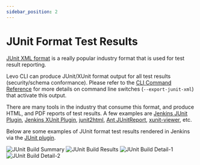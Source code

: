 ```yaml
---
sidebar_position: 2
---
```


# JUnit Format Test Results

[JUnit XML format](https://www.ibm.com/docs/en/developer-for-zos/14.1.0?topic=formats-junit-xml-format) is a really popular industry format that is used for test result reporting.

Levo CLI can produce JUnit/XUnit format output for all test results (security/schema conformance). Please refer to the [CLI Command Reference](../security-testing/levo-cli/levo-cli-command-reference.md) for more details on command line switches (`--export-junit-xml`) that activate this output.

There are many tools in the industry that consume this format, and produce HTML, and PDF reports of test results. A few examples are [Jenkins JUnit Plugin](https://plugins.jenkins.io/junit/), [Jenkins XUnit Plugin](https://plugins.jenkins.io/xunit/), [junit2html](https://gitlab.com/inorton/junit2html), [Ant JUnitReport](https://ant.apache.org/manual/Tasks/junitreport.html), [xunit-viewer](https://github.com/lukejpreston/xunit-viewer), etc.

Below are some examples of JUnit format test results rendered in Jenkins via the [JUnit plugin](https://plugins.jenkins.io/junit/).

![JUnit Build Summary](../assets/junit/jenkins-build-junit-format-summary.png)
![JUnit Build Results](../assets/junit/jenkins-build-junit-format-results.png)
![JUnit Build Detail-1](../assets/junit/jenkins-build-junit-format-detail-1.png)
![JUnit Build Detail-2](../assets/junit/jenkins-build-junit-format-detail-2.png)


